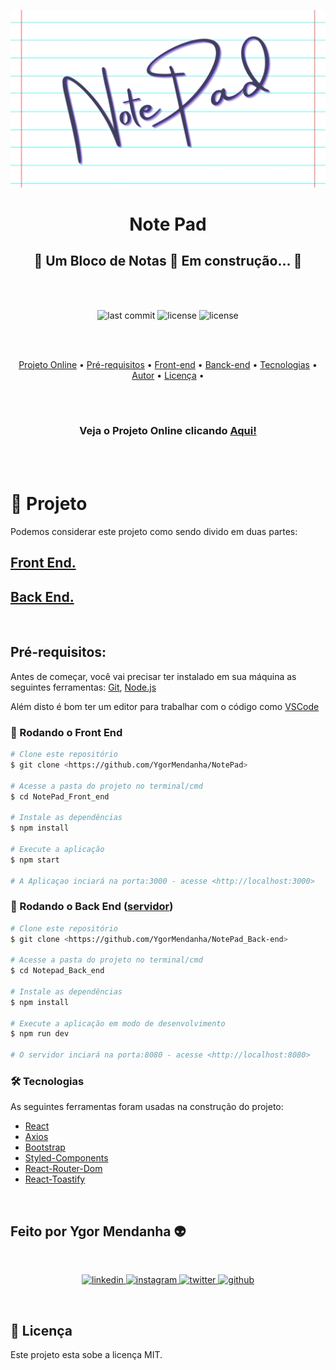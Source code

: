 ![Banner_NotePad](src/_assets/img/NotepadBanner.png)

<h1 align="center">Note Pad</h1>
<h2 align="center"> 
	🚧  Um Bloco de Notas 🚀 Em construção...  🚧
</h2>

<br>
<br>

<div align="center"> 

![last commit](https://img.shields.io/github/last-commit/YgorMendanha/NotePad) ![license](https://img.shields.io/github/license/YgorMendanha/NotePad) ![license](https://img.shields.io/github/deployments/YgorMendanha/NotePad/app-notepad?label=Deploy) 

</div> 

<br>
<br>
<p align="center"> 
    <a href="#projeto">Projeto Online</a> •
    <a href="#prerequisitos">Pré-requisitos</a> • 
    <a href="#frontend">Front-end</a> •
    <a href="#backend">Banck-end</a> • 
    <a href="#tecnologias">Tecnologias</a> •  
    <a href="#autor">Autor</a> •
    <a href="#licenca">Licença</a> • 
</p>
<br>
<br>
<h3 align="center"> 
Veja o Projeto Online clicando 
 <a href="https://app-notepad.herokuapp.com"> Aqui!</a>
</h3>
<br>
<br>

# 🚀 Projeto

Podemos considerar este projeto como sendo divido em duas partes:

## <a href="https://github.com/YgorMendanha/NotePad">Front End. </a>

## <a href="https://github.com/YgorMendanha/NotePad_Back-end">Back End. </a>

<br>

<h2 id="prerequisitos">Pré-requisitos:</h2>


Antes de começar, você vai precisar ter instalado em sua máquina as seguintes ferramentas: [Git](https://git-scm.com), [Node.js](https://nodejs.org/en/)

Além disto é bom ter um editor para trabalhar com o código como [VSCode](https://code.visualstudio.com/)


<h3 id="frontend">🎲 Rodando o Front End </h3>


```bash
# Clone este repositório
$ git clone <https://github.com/YgorMendanha/NotePad>

# Acesse a pasta do projeto no terminal/cmd
$ cd NotePad_Front_end

# Instale as dependências
$ npm install

# Execute a aplicação 
$ npm start

# A Aplicaçao inciará na porta:3000 - acesse <http://localhost:3000>
```

<h3 id="backend">🎲 Rodando o Back End (<a href="https://github.com/YgorMendanha/NotePad_Back-end">servidor</a>) </h2>


```bash
# Clone este repositório
$ git clone <https://github.com/YgorMendanha/NotePad_Back-end>

# Acesse a pasta do projeto no terminal/cmd
$ cd Notepad_Back_end

# Instale as dependências
$ npm install

# Execute a aplicação em modo de desenvolvimento
$ npm run dev

# O servidor inciará na porta:8080 - acesse <http://localhost:8080>
```
<h3 id="tecnologias">🛠 Tecnologias </h2> 

As seguintes ferramentas foram usadas na construção do projeto:

- [React](https://pt-br.reactjs.org/)
- [Axios](https://axios-http.com/docs/intro)
- [Bootstrap](https://getbootstrap.com)
- [Styled-Components](https://styled-components.com)
- [React-Router-Dom](https://v5.reactrouter.com/web/guides/quick-start)
- [React-Toastify](https://fkhadra.github.io/react-toastify/introduction)

<br>
<h2 id="autor">Feito por Ygor Mendanha 👽</h2>

<br>

<p align="center">
    <a href=https://www.linkedin.com/in/ygormendanha/>
        <img alt="linkedin" src="https://img.shields.io/badge/linkedin-%230077B5.svg?&style=for-the-badge&logo=linkedin&logoColor=white&link=mailto:https://www.linkedin.com/in/ygormendanha/">
    </a>
  <a href="https://www.instagram.com/_oygorguimaraes/">
        <img alt="instagram" src="https://img.shields.io/badge/Instagram-E4405F?style=for-the-badge&logo=instagram&logoColor=white">
    </a>
    <a href="https://twitter.com/oTalDoPatolino">
    <img alt="twitter" src="https://img.shields.io/twitter/follow/oTalDoPatolino?color=1DA1F2&logo=twitter&style=for-the-badge&label=twitter" />
  </a>
    <a href="https://github.com/YgorMendanha">
    <img alt="github" src="https://img.shields.io/github/followers/YgorMendanha?color=181717&logo=github&style=for-the-badge&label=github" />
  </a>
</p>

<br>
<h2 id="licenca"> 📝 Licença </h2>

Este projeto esta sobe a licença MIT.


